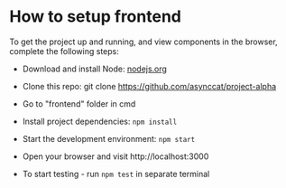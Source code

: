 # How to setup frontend

To get the project up and running, and view components in the browser, complete the following steps:

* Download and install Node: [nodejs.org](https://nodejs.org/)
* Clone this repo: git clone https://github.com/asynccat/project-alpha
* Go to "frontend" folder in cmd
* Install project dependencies: `npm install`
* Start the development environment: `npm start`
* Open your browser and visit http://localhost:3000

* To start testing - run `npm test` in separate terminal
